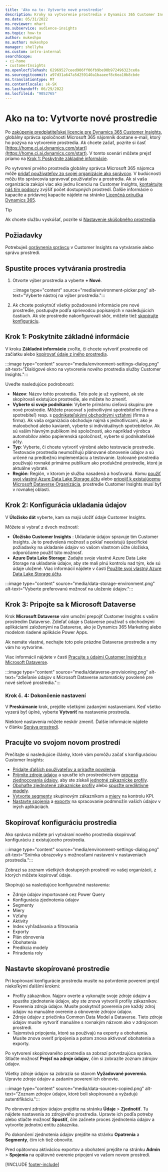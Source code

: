 ```yaml
---
title: 'Ako na to: Vytvorte nové prostredie'
description: Kroky na vytvorenie prostredia v Dynamics 365 Customer Insights.
ms.date: 05/31/2022
ms.reviewer: mhart
ms.subservice: audience-insights
ms.topic: how-to
author: mukeshpo
ms.author: mukeshpo
manager: shellyha
ms.custom: intro-internal
searchScope:
- ci-home
- customerInsights
ms.openlocfilehash: 62969527ceed906ff06fb9be90b972496323ce0a
ms.sourcegitcommit: a97d31a647a5d259140a1baaeef8c6ea10b8cbde
ms.translationtype: MT
ms.contentlocale: sk-SK
ms.lasthandoff: 06/29/2022
ms.locfileid: "9052765"
---
```

# <a name="how-to-create-a-new-environment"></a>Ako na to: Vytvorte nové prostredie

Po [zakúpenie predplatiteľskej licencie pre Dynamics 365 Customer Insights](paid-license.md), globálny správca spoločnosti Microsoft 365 nájomník dostane e-mail, ktorý ho pozýva na vytvorenie prostredia. Ak chcete začať, pozrite si časť [https://home.ci.ai.dynamics.com/start](https://home.ci.ai.dynamics.com/start). V tomto scenári môžete prejsť priamo na [Krok 1: Poskytnite základné informácie](#step-1-provide-basic-information).

Po vytvorení prvého prostredia globálny správca Microsoft 365 nájomca môže [pridať používateľov zo svojej organizácie ako správcov](permissions.md). V budúcnosti môžu títo správcovia spravovať používateľov a prostredia. Ak si vaša organizácia zakúpi viac ako jednu licenciu na Customer Insights, [kontaktujte náš tím podpory](https://go.microsoft.com/fwlink/?linkid=2079641) zvýšiť počet dostupných prostredí. Ďalšie informácie o kapacite a prídavnej kapacite nájdete na stránke [Licenčná príručka Dynamics 365](https://go.microsoft.com/fwlink/?LinkId=866544).

> [!TIP]
> Ak chcete službu vyskúšať, pozrite si [Nastavenie skúšobného prostredia](trial-signup.md).

## <a name="prerequisites"></a>Požiadavky

Potrebuješ [oprávnenia správcu](permissions.md) v Customer Insights na vytváranie alebo správu prostredí.

## <a name="start-the-environment-creation-process"></a>Spustite proces vytvárania prostredia

1. Otvorte výber prostredia a vyberte **+ Nové**.
  
   :::image type="content" source="media/environment-picker.png" alt-text="Vyberte nástroj na výber prostredia.":::

1. Ak chcete poskytnúť všetky požadované informácie pre nové prostredie, postupujte podľa sprievodcu popísaných v nasledujúcich častiach. Ak ste prostredie nakonfigurovali skôr, môžete tiež [skopírujte konfiguráciu](#copy-the-environment-configuration).

## <a name="step-1-provide-basic-information"></a>Krok 1: Poskytnite základné informácie

V kroku **Základné informácie** zvoľte, či chcete vytvoriť prostredie od začiatku alebo [kopírovať údaje z iného prostredia](#copy-the-environment-configuration).

   :::image type="content" source="media/environment-settings-dialog.png" alt-text="Dialógové okno na vytvorenie nového prostredia služby Customer Insights.":::

Uveďte nasledujúce podrobnosti:

- **Názov**: Názov tohto prostredia. Toto pole je už vyplnené, ak ste skopírovali existujúce prostredie, ale môžete ho zmeniť.
- **Vyberte si svoje podnikanie**: Vyberte primárnu cieľovú skupinu pre nové prostredie. Môžete pracovať s jednotlivými spotrebiteľmi (firma a spotrebiteľ) resp. s [podnikateľskými obchodnými vzťahmi](work-with-business-accounts.md) (firma a firma). Ak vaša organizácia obchoduje najmä s jednotlivcami, ako je maloobchod alebo kaviareň, vyberte si individuálnych spotrebiteľov. Ak sú vaším hlavným publikom iné spoločnosti, ako napríklad výrobca automobilov alebo papierenská spoločnosť, vyberte si podnikateľské účty.
- **Typ**: Vyberte, či chcete vytvoriť výrobné alebo testovacie prostredie. Testovacie prostredia neumožňujú plánované obnovenie údajov a sú určené na predbežnú implementáciu a testovanie. Izolované prostredia používajú rovnaké primárne publikum ako produkčné prostredie, ktoré je aktuálne vybraté.
- **Región**: Región, v ktorom je služba nasadená a hosťovaná. Komu [použiť svoj vlastný Azure Data Lake Storage účtu](own-data-lake-storage.md) alebo [pripojiť k existujúcemu Microsoft Dataverse Organizácia](customer-insights-dataverse.md), prostredie Customer Insights musí byť v rovnakej oblasti.

## <a name="step-2-configure-data-storage"></a>Krok 2: Konfigurácia ukladania údajov

V **Úložisko dát** vyberte, kam sa majú uložiť údaje Customer Insights.

Môžete si vybrať z dvoch možností:

- **Úložisko Customer Insights** : Ukladanie údajov spravuje tím Customer Insights. Je to predvolená možnosť a pokiaľ neexistujú špecifické požiadavky na ukladanie údajov vo vašom vlastnom účte úložiska, odporúčame použiť túto možnosť.
- **Azure Data Lake Storage**: Zadajte svoje vlastné Azure Data Lake Storage na ukladanie údajov, aby ste mali plnú kontrolu nad tým, kde sú údaje uložené. Viac informácií nájdete v časti [Použite svoj vlastný Azure Data Lake Storage účtu](own-data-lake-storage.md).

:::image type="content" source="media/data-storage-environment.png" alt-text="Vyberte preferovanú možnosť na uloženie údajov.":::

## <a name="step-3-connect-to-microsoft-dataverse"></a>Krok 3: Pripojte sa k Microsoft Dataverse

Krok **Microsoft Dataverse** vám umožní prepojiť Customer Insights s vašim prostredím Dataverse. Zdieľať údaje s Dataverse používať s obchodnými aplikáciami založenými na Dataverse, ako je Dynamics 365 Marketing alebo modelom riadené aplikácie Power Apps.


Ak nemáte vlastné, nechajte toto pole prázdne Dataverse prostredie a my vám ho vytvoríme.

Viac informácií nájdete v časti [Pracujte s údajmi Customer Insights v Microsoft Dataverse](customer-insights-dataverse.md).

:::image type="content" source="media/dataverse-provisioning.png" alt-text="zdieľanie údajov s Microsoft Dataverse automaticky povolené pre nové sieťové prostredia.":::

### <a name="step-4-finalize-the-settings"></a>Krok č. 4: Dokončenie nastavení

V **Preskúmanie** krok, prejdite všetkými zadanými nastaveniami. Keď všetko vyzerá byť úplné, vyberte **Vytvoriť** na nastavenie prostredia.

Niektoré nastavenia môžete neskôr zmeniť. Ďalšie informácie nájdete v článku [Správa prostredí](manage-environments.md).

## <a name="work-with-your-new-environment"></a>Pracujte vo svojom novom prostredí

Prečítajte si nasledujúce články, ktoré vám pomôžu začať s konfiguráciou Customer Insights:

- [Pridajte ďalších používateľov a priraďte povolenia](permissions.md).
- [Prijmite zdroje údajov](data-sources.md) a spusťte ich prostredníctvom [procesu zjednocovania údajov](data-unification.md), aby ste získali [jednotné zákaznícke profily](customer-profiles.md).
- [Obohaťte zjednotené zákaznícke profily](enrichment-hub.md) alebo [spusťte prediktívne modely](predictions-overview.md).
- [Vytvorte segmenty](segments.md) skupinovým zákazníkom a [miery](measures.md) na kontrolu KPI.
- [Nastavte spojenia](connections.md) a [exporty](export-destinations.md) na spracovanie podmnožín vašich údajov v iných aplikáciách.

## <a name="copy-the-environment-configuration"></a>Skopírovať konfiguráciu prostredia

Ako správca môžete pri vytváraní nového prostredia skopírovať konfiguráciu z existujúceho prostredia.

:::image type="content" source="media/environment-settings-dialog.png" alt-text="Snímka obrazovky s možnosťami nastavení v nastaveniach prostredia.":::

Zobrazí sa zoznam všetkých dostupných prostredí vo vašej organizácii, z ktorých môžete kopírovať údaje.

Skopírujú sa nasledujúce konfiguračné nastavenia:

- Zdroje údajov importované cez Power Query
- Konfigurácia zjednotenia údajov
- Segmenty
- Miery
- Vzťahy 
- Aktivity
- Index vyhľadávania a filtrovania
- Exporty
- Plán obnovenia
- Obohatenia
- Predikcia modely
- Priradenia roly

## <a name="set-up-a-copied-environment"></a>Nastavte skopírované prostredie

Pri kopírovaní konfigurácie prostredia musíte na potvrdenie poverení prejsť niekoľkými ďalšími krokmi:

- Profily zákazníkov. Najprv overte a vykonajte svoje zdroje údajov a spustite zjednotenie údajov, aby ste znova vytvorili profily zákazníkov.
- Poverenia zdroja údajov. Musíte poskytnúť poverenia pre každý zdroj údajov na manuálne overenie a obnovenie zdrojov údajov.
- Zdroje údajov z priečinka Common Data Model a Dataverse. Tieto zdroje údajov musíte vytvoriť manuálne s rovnakým názvom ako v zdrojovom prostredí.
- Tajomstvá pripojenia, ktoré sa používajú na exporty a obohatenia. Musíte znova overiť pripojenia a potom znova aktivovať obohatenia a exporty.

Po vytvorení skopírovaného prostredia sa zobrazí potvrdzujúca správa. Stlačte možnosť **Prejsť na zdroje údajov**, čím si zobrazíte zoznam zdrojov údajov.

Všetky zdroje údajov sa zobrazia so stavom **Vyžadované poverenia**. Upravte zdroje údajov a zadaním poverení ich obnovte.

:::image type="content" source="media/data-sources-copied.png" alt-text="Zoznam zdrojov údajov, ktoré boli skopírované a vyžadujú autentifikáciu.":::

Po obnovení zdrojov údajov prejdite na stránku **Údaje** > **Zjednotiť**. Tu nájdete nastavenia zo zdrojového prostredia. Upravte ich podľa potreby alebo stlačte možnosť **Spustiť**, čím začnete proces zjednotenia údajov a vytvoríte jednotnú entitu zákazníka.

Po dokončení zjednotenia údajov prejdite na stránku **Opatrenia** a **Segmenty**, čím ich tiež obnovíte.

Pred opätovnou aktiváciou exportov a obohatení prejdite na stránku **Admin** > **Spojenia** na opätovné overenie pripojení vo vašom novom prostredí.

[!INCLUDE [footer-include](includes/footer-banner.md)]

